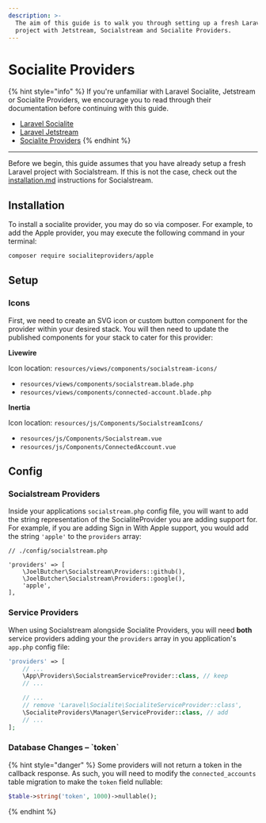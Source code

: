 ```yaml
---
description: >-
  The aim of this guide is to walk you through setting up a fresh Laravel
  project with Jetstream, Socialstream and Socialite Providers.
---
```


# Socialite Providers

{% hint style="info" %}
If you're unfamiliar with Laravel Socialite, Jetstream or Socialite Providers, we encourage you to read through their documentation before continuing with this guide.

* [Laravel Socialite](http://laravel.com/docs/10.x/socialite)
* [Laravel Jetstream](https://jetstream.laravel.com/introduction.html)
* [Socialite Providers](https://socialiteproviders.com/usage/)
{% endhint %}

***

Before we begin, this guide assumes that you have already setup a fresh Laravel project with Socialstream. If this is not the case, check out the [installation.md](../getting-started/installation.md "mention") instructions for Socialstream.

## Installation

To install a socialite provider, you may do so via composer. For example, to add the Apple provider, you may execute the following command in your terminal:

```sh
composer require socialiteproviders/apple
```

## Setup

### Icons

First, we need to create an SVG icon or custom button component for the provider within your desired stack. You will then need to update the published components for your stack to cater for this provider:

**Livewire**

Icon location: `resources/views/components/socialstream-icons/`

* `resources/views/components/socialstream.blade.php`
* `resources/views/components/connected-account.blade.php`

**Inertia**

Icon location: `resources/js/Components/SocialstreamIcons/`

* `resources/js/Components/Socialstream.vue`
* `resources/js/Components/ConnectedAccount.vue`

## Config

### Socialstream Providers

Inside your applications `socialstream.php` config file, you will want to add the string representation of the SocialiteProvider you are adding support for. For example, if you are adding Sign in With Apple support, you would add the string `'apple'` to the `providers` array:

```
// ./config/socialstream.php

'providers' => [
    \JoelButcher\Socialstream\Providers::github(),
    \JoelButcher\Socialstream\Providers::google(),
    'apple',
],
```

### Service Providers

When using Socialstream alongside Socialite Providers, you will need **both** service providers adding your the `providers` array in you application's `app.php` config file:

```php
'providers' => [
    // ...
    \App\Providers\SocialstreamServiceProvider::class, // keep
    // ...

    // ...    
    // remove 'Laravel\Socialite\SocialiteServiceProvider::class',
    \SocialiteProviders\Manager\ServiceProvider::class, // add
    // ...
];
```

### Database Changes – \`token\`&#x20;

{% hint style="danger" %}
Some providers will not return a token in the callback response. As such, you will need to modify the `connected_accounts` table migration to make the `token` field nullable:

```php
$table->string('token', 1000)->nullable();
```
{% endhint %}



